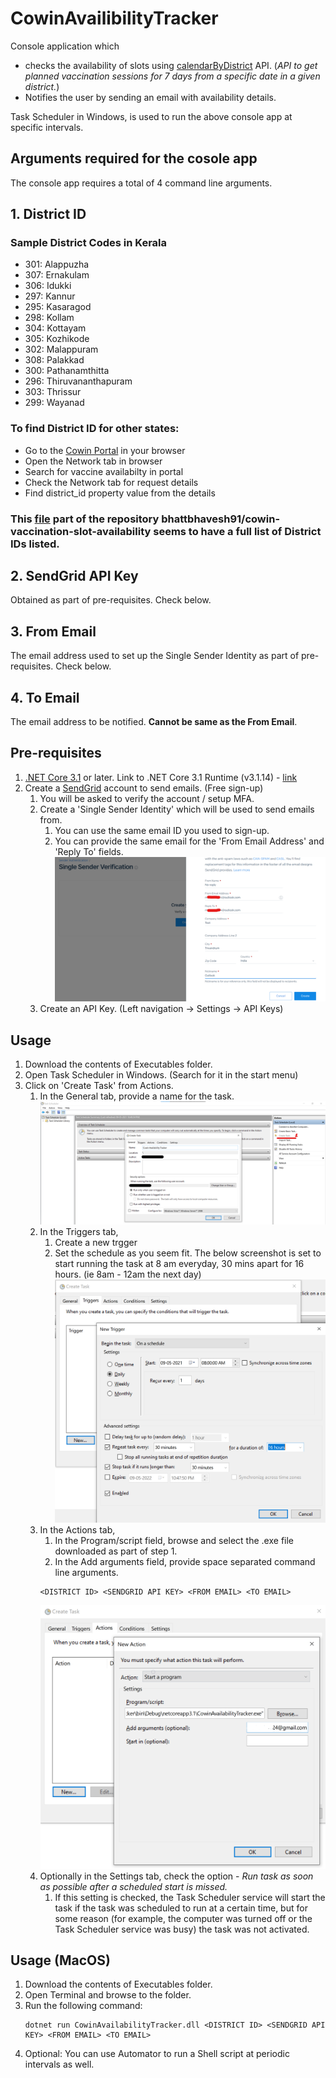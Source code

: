 # CowinAvailibilityTracker

Console application which
- checks the availability of slots using [calendarByDistrict](https://apisetu.gov.in/public/marketplace/api/cowin/cowin-public-v2#/) API. (*API to get planned vaccination sessions for 7 days from a specific date in a given district.*)
- Notifies the user by sending an email with availability details.

Task Scheduler in Windows, is used to run the above console app at specific intervals.

## Arguments required for the cosole app

The console app requires a total of 4 command line arguments.
## 1. District ID
### Sample District Codes in Kerala
- 301: Alappuzha
- 307: Ernakulam
- 306: Idukki
- 297: Kannur
- 295: Kasaragod
- 298: Kollam
- 304: Kottayam
- 305: Kozhikode
- 302: Malappuram
- 308: Palakkad
- 300: Pathanamthitta
- 296: Thiruvananthapuram
- 303: Thrissur
- 299: Wayanad

### To find District ID for other states:

- Go to the [Cowin Portal](https://www.cowin.gov.in/home) in your browser
- Open the Network tab in browser
- Search for vaccine availabilty in portal
- Check the Network tab for request details
- Find district_id property value from the details

### This [file](https://github.com/bhattbhavesh91/cowin-vaccination-slot-availability/blob/main/cowin-api-availability.ipynb) part of the repository bhattbhavesh91/cowin-vaccination-slot-availability seems to have a full list of District IDs listed.

## 2. SendGrid API Key
Obtained as part of pre-requisites. Check below.
## 3. From Email
The email address used to set up the Single Sender Identity as part of pre-requisites. Check below.
## 4. To Email
The email address to be notified. **Cannot be same as the From Email**.
## Pre-requisites

1. [.NET Core 3.1](https://dotnet.microsoft.com/download/dotnet/3.1) or later. Link to .NET Core 3.1 Runtime (v3.1.14) - [link](https://dotnet.microsoft.com/download/dotnet/thank-you/runtime-3.1.14-windows-x64-installer)
2. Create a [SendGrid](https://sendgrid.com/) account to send emails. (Free sign-up)
    1. You will be asked to verify the account / setup MFA.
    2. Create a 'Single Sender Identity' which will be used to send emails from.
        1. You can use the same email ID you used to sign-up.
        2. You can provide the same email for the 'From Email Address' and 'Reply To' fields.
        ![sendgrid_sender_identity](./HelperImages/sendgrid_sender_identity.png)
    3. Create an API Key. (Left navigation -> Settings -> API Keys)

## Usage

1. Download the contents of Executables folder.
2. Open Task Scheduler in Windows. (Search for it in the start menu)
3. Click on 'Create Task' from Actions.
    1. In the General tab, provide a name for the task.
    ![taskscheduler_1.png](./HelperImages/taskscheduler_1.png)
    2. In the Triggers tab, 
        1. Create a new trgger
        2. Set the schedule as you seem fit. The below screenshot is set to start running the task at 8 am everyday, 30 mins apart for 16 hours. (ie 8am - 12am the next day)
        ![taskscheduler_2.png](./HelperImages/taskscheduler_2.png)
    3. In the Actions tab,
        1. In the Program/script field, browse and select the .exe file downloaded as part of step 1.
        2. In the Add arguments field, provide space separated command line arguments.
        ```
        <DISTRICT ID> <SENDGRID API KEY> <FROM EMAIL> <TO EMAIL>
        ```
        ![taskscheduler_3.png](./HelperImages/taskscheduler_3.png)
    4. Optionally in the Settings tab, check the option - *Run task as soon as possible after a scheduled start is missed.*
        1. If this setting is checked, the Task Scheduler service will start the task if the task was scheduled to run at a certain time, but for some reason (for example, the computer was turned off or the Task Scheduler service was busy) the task was not activated.

## Usage (MacOS)

1. Download the contents of Executables folder.
2. Open Terminal and browse to the folder.
3. Run the following command:
    ```
    dotnet run CowinAvailabilityTracker.dll <DISTRICT ID> <SENDGRID API KEY> <FROM EMAIL> <TO EMAIL>
    ```
4. Optional: You can use Automator to run a Shell script at periodic intervals as well.
